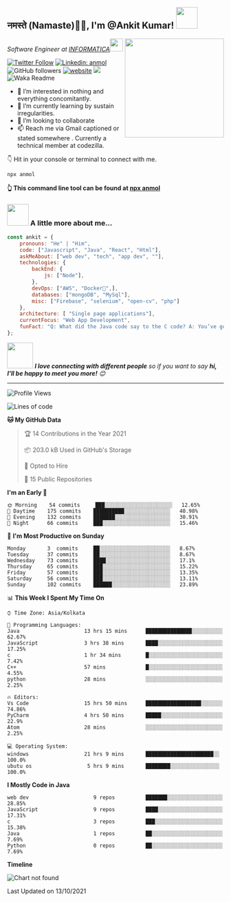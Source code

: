



<h2>नमस्ते (Namaste)🙏🏻, I'm @Ankit Kumar! <img src="https://media.giphy.com/media/12oufCB0MyZ1Go/giphy.gif" width="50"></h2>
<img align='right' src="https://media.giphy.com/media/M9gbBd9nbDrOTu1Mqx/giphy.gif" width="230">
<p><em>Software Engineer at <a href="http://www.cleartax.in">INFORMATICA</a><img src="https://media.giphy.com/media/WUlplcMpOCEmTGBtBW/giphy.gif" width="30"> 
</em></p>

[![Twitter Follow](https://img.shields.io/twitter/follow/misteranmol?label=Follow)](https://twitter.com/intent/follow?screen_name=Akkr31236008)
[![Linkedin: anmol](https://img.shields.io/badge/-Ankit-blue?style=flat-square&logo=Linkedin&logoColor=white&link=https://www.linkedin.com/in/ankit-kumar-b68906192/)](https://www.linkedin.com/in/ankit-kumar-b68906192/)
![GitHub followers](https://img.shields.io/github/followers/anmol098?label=Follow&style=social)
[![website](https://img.shields.io/badge/Website-46a2f1.svg?&style=flat-square&logo=Google-Chrome&logoColor=white&link=https://anmolsingh.me/)](https://anmolsingh.me/)
![](https://visitor-badge.glitch.me/badge?page_id=anmol098.anmol098)
![Waka Readme](https://github.com/anmol098/anmol098/workflows/Waka%20Readme/badge.svg)

- 👀 I’m interested in nothing and everything concomitantly.
- 🌱 I’m currently learning by sustain irregularities.
- 💞️ I’m looking to collaborate 
- 📫 Reach me via Gmail captioned or stated somewhere .
Currently a technical member at codezilla.

👇 Hit in your console or terminal to connect with me.

```bash
npx anmol
```
**👆 This command line tool can be found at [npx anmol](https://github.com/anmol098/npx_card)**

### <img src="https://media.giphy.com/media/VgCDAzcKvsR6OM0uWg/giphy.gif" width="50"> A little more about me...  

```javascript
const ankit = {
    pronouns: "He" | "Him",
    code: ["Javascript", "Java", "React", "Html"],
    askMeAbout: ["web dev", "tech", "app dev", ""],
    technologies: {
        backEnd: {
            js: ["Node"],
        },
        devOps: ["AWS", "Docker🐳",],
        databases: ["mongoDB", "MySql"],
        misc: ["Firebase", "selenium", "open-cv", "php"]
    },
    architecture: [ "Single page applications"],
    currentFocus: "Web App Development",
    funFact: "Q: What did the Java code say to the C code? A: You’ve got no class."
};
```

<img src="https://media.giphy.com/media/LnQjpWaON8nhr21vNW/giphy.gif" width="60"> <em><b>I love connecting with different people</b> so if you want to say <b>hi, I'll be happy to meet you more!</b> 😊</em>

---
<!--START_SECTION:waka-->
![Profile Views](http://img.shields.io/badge/Profile%20Views-925-blue)

![Lines of code](https://img.shields.io/badge/From%20Hello%20World%20I%27ve%20Written-875711%20lines%20of%20code-blue)

**🐱 My GitHub Data** 

> 🏆 14 Contributions in the Year 2021
 > 
> 📦 203.0 kB Used in GitHub's Storage 
 > 
> 💼 Opted to Hire
 > 
> 📜 15 Public Repositories 
 > 
>   
 > 
**I'm an Early 🐤** 

```text
🌞 Morning    54 commits     ███░░░░░░░░░░░░░░░░░░░░░░   12.65% 
🌆 Daytime    175 commits    ██████████░░░░░░░░░░░░░░░   40.98% 
🌃 Evening    132 commits    ███████░░░░░░░░░░░░░░░░░░   30.91% 
🌙 Night      66 commits     ███░░░░░░░░░░░░░░░░░░░░░░   15.46%

```
📅 **I'm Most Productive on Sunday** 

```text
Monday       3  commits     ██░░░░░░░░░░░░░░░░░░░░░░░   8.67% 
Tuesday      37 commits     ██░░░░░░░░░░░░░░░░░░░░░░░   8.67% 
Wednesday    73 commits     ████░░░░░░░░░░░░░░░░░░░░░   17.1% 
Thursday     65 commits     ███░░░░░░░░░░░░░░░░░░░░░░   15.22% 
Friday       57 commits     ███░░░░░░░░░░░░░░░░░░░░░░   13.35% 
Saturday     56 commits     ███░░░░░░░░░░░░░░░░░░░░░░   13.11% 
Sunday       102 commits    ██████░░░░░░░░░░░░░░░░░░░   23.89%

```


📊 **This Week I Spent My Time On** 

```text
⌚︎ Time Zone: Asia/Kolkata

💬 Programming Languages: 
Java                     13 hrs 15 mins      ███████████████░░░░░░░░░░   62.67% 
JavaScript               3 hrs 38 mins       ████░░░░░░░░░░░░░░░░░░░░░   17.25% 
c                        1 hr 34 mins        █░░░░░░░░░░░░░░░░░░░░░░░░   7.42% 
C++                      57 mins             █░░░░░░░░░░░░░░░░░░░░░░░░   4.55% 
python                   28 mins             ░░░░░░░░░░░░░░░░░░░░░░░░░   2.25%

🔥 Editors: 
Vs Code                  15 hrs 50 mins      ██████████████████░░░░░░░   74.86% 
PyCharm                  4 hrs 50 mins       █████░░░░░░░░░░░░░░░░░░░░   22.9% 
Atom                     28 mins             ░░░░░░░░░░░░░░░░░░░░░░░░░   2.25%

💻 Operating System: 
windows                  21 hrs 9 mins       ██████████████████████░░   100.0%
ubutu os                  5 hrs 9 mins       ████████░░░░░░░░░░░░░░░░   100.0%

```

**I Mostly Code in Java** 

```text
web dev                     9 repos          ███████░░░░░░░░░░░░░░░░░░   28.85% 
JavaScript                  9 repos          ████░░░░░░░░░░░░░░░░░░░░░   17.31% 
c                           3 repos          ███░░░░░░░░░░░░░░░░░░░░░░   15.38% 
Java                        1 repos          ██░░░░░░░░░░░░░░░░░░░░░░░   7.69% 
Python                      0 repos          ██░░░░░░░░░░░░░░░░░░░░░░░   7.69%

```


**Timeline**

![Chart not found](https://raw.githubusercontent.com/anmol098/anmol098/master/charts/bar_graph.png) 



 Last Updated on 13/10/2021
